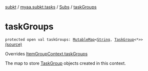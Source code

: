 [subkt](../../index.md) / [myaa.subkt.tasks](../index.md) / [Subs](index.md) / [taskGroups](./task-groups.md)

# taskGroups

`protected open val taskGroups: `[`MutableMap`](https://kotlinlang.org/api/latest/jvm/stdlib/kotlin.collections/-mutable-map/index.html)`<`[`String`](https://kotlinlang.org/api/latest/jvm/stdlib/kotlin/-string/index.html)`, `[`TaskGroup`](../-task-group/index.md)`<*>>` [(source)](https://github.com/Myaamori/SubKt/blob/master/src/main/kotlin/myaa/subkt/tasks/plugin.kt#L342)

Overrides [ItemGroupContext.taskGroups](../-item-group-context/task-groups.md)

The map to store [TaskGroup](../-task-group/index.md) objects created in this context.


